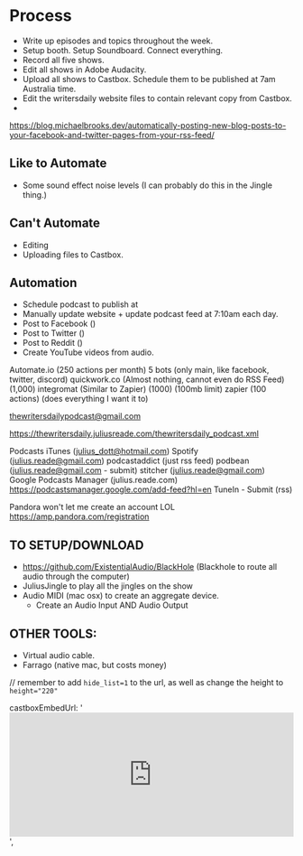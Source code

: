 # Process

+ Write up episodes and topics throughout the week.
+ Setup booth. Setup Soundboard. Connect everything.
+ Record all five shows.
+ Edit all shows in Adobe Audacity.
+ Upload all shows to Castbox. Schedule them to be published at 7am Australia time.
+ Edit the writersdaily website files to contain relevant copy from Castbox.
+

https://blog.michaelbrooks.dev/automatically-posting-new-blog-posts-to-your-facebook-and-twitter-pages-from-your-rss-feed/

## Like to Automate
+ Some sound effect noise levels (I can probably do this in the Jingle thing.)

## Can't Automate

+ Editing
+ Uploading files to Castbox.

## Automation

+ Schedule podcast to publish at
+ Manually update website + update podcast feed at 7:10am each day.
+ Post to Facebook ()
+ Post to Twitter ()
+ Post to Reddit ()
+ Create YouTube videos from audio.

Automate.io (250 actions per month) 5 bots (only main, like facebook, twitter, discord)
quickwork.co (Almost nothing, cannot even do RSS Feed) (1,000)
integromat (Similar to Zapier) (1000) (100mb limit)
zapier (100 actions) (does everything I want it to)



thewritersdailypodcast@gmail.com

https://thewritersdaily.juliusreade.com/thewritersdaily_podcast.xml

Podcasts iTunes (julius_dott@hotmail.com)
Spotify (julius.reade@gmail.com)
podcastaddict (just rss feed)
podbean (julius.reade@gmail.com - submit)
stitcher (julius.reade@gmail.com)
Google Podcasts Manager (julius.reade.com) https://podcastsmanager.google.com/add-feed?hl=en
TuneIn - Submit (rss)

Pandora won't let me create an account LOL https://amp.pandora.com/registration

## TO SETUP/DOWNLOAD

- https://github.com/ExistentialAudio/BlackHole (Blackhole to route all audio through the computer)
- JuliusJingle to play all the jingles on the show
- Audio MIDI (mac osx) to create an aggregate device.
  + Create an Audio Input AND Audio Output

## OTHER TOOLS:

- Virtual audio cable.
- Farrago (native mac, but costs money)

// remember to add `hide_list=1` to the url, as well as change the height to `height="220"`

  castboxEmbedUrl: '<iframe src="https://castbox.fm/app/castbox/player/id2852897/id267116287?v=8.22.9&autoplay=0&hide_list=1" frameborder="0" width="100%" height="220"></iframe>',
